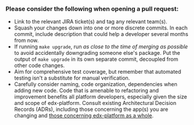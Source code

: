 ### Please consider the following when opening a pull request:

- Link to the relevant JIRA ticket(s) and tag any relevant team(s).
- Squash your changes down into one or more discrete commits.
  In each commit, include description that could help a developer
  several months from now.
- If running `make upgrade`, run _as close to the time of merging as possible_
  to avoid accidentally downgrading someone else's package.
  Put the output of `make upgrade` in its own separate commit,
  decoupled from other code changes.
- Aim for comprehensive test coverage, but remember that
  automated testing isn't a substitute for manual verification.
- Carefully consider naming, code organization, dependencies when adding new code.
  Code that is amenable to refactoring and improvement benefits all platform developers,
  especially given the size and scope of edx-platform.
  Consult existing Architectural Decision Records (ADRs),
  including those concerning the app(s) you are changing and
  [those concerning edx-platform as a whole](https://github.com/edx/edx-platform/tree/master/docs/decisions).
